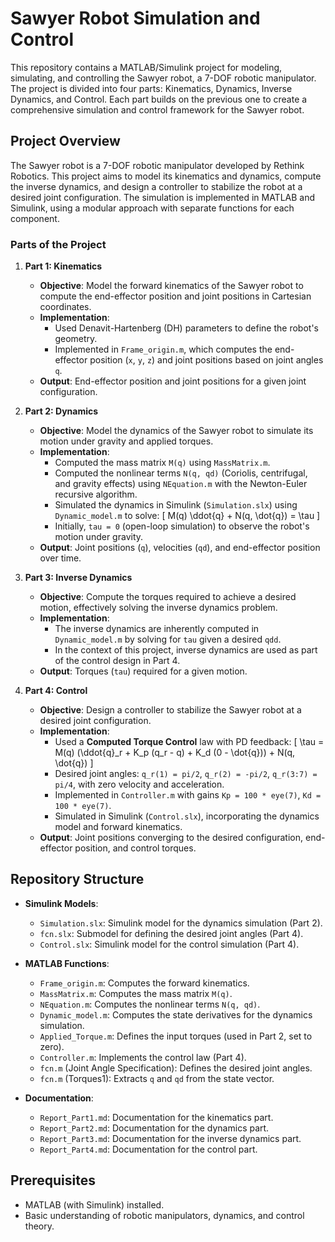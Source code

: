 # Sawyer Robot Simulation and Control

This repository contains a MATLAB/Simulink project for modeling, simulating, and controlling the Sawyer robot, a 7-DOF robotic manipulator. The project is divided into four parts: Kinematics, Dynamics, Inverse Dynamics, and Control. Each part builds on the previous one to create a comprehensive simulation and control framework for the Sawyer robot.

## Project Overview

The Sawyer robot is a 7-DOF robotic manipulator developed by Rethink Robotics. This project aims to model its kinematics and dynamics, compute the inverse dynamics, and design a controller to stabilize the robot at a desired joint configuration. The simulation is implemented in MATLAB and Simulink, using a modular approach with separate functions for each component.

### Parts of the Project

1. **Part 1: Kinematics**
   - **Objective**: Model the forward kinematics of the Sawyer robot to compute the end-effector position and joint positions in Cartesian coordinates.
   - **Implementation**:
     - Used Denavit-Hartenberg (DH) parameters to define the robot's geometry.
     - Implemented in `Frame_origin.m`, which computes the end-effector position (`x`, `y`, `z`) and joint positions based on joint angles `q`.
   - **Output**: End-effector position and joint positions for a given joint configuration.

2. **Part 2: Dynamics**
   - **Objective**: Model the dynamics of the Sawyer robot to simulate its motion under gravity and applied torques.
   - **Implementation**:
     - Computed the mass matrix `M(q)` using `MassMatrix.m`.
     - Computed the nonlinear terms `N(q, qd)` (Coriolis, centrifugal, and gravity effects) using `NEquation.m` with the Newton-Euler recursive algorithm.
     - Simulated the dynamics in Simulink (`Simulation.slx`) using `Dynamic_model.m` to solve:
       \[
       M(q) \ddot{q} + N(q, \dot{q}) = \tau
       \]
     - Initially, `tau = 0` (open-loop simulation) to observe the robot's motion under gravity.
   - **Output**: Joint positions (`q`), velocities (`qd`), and end-effector position over time.

3. **Part 3: Inverse Dynamics**
   - **Objective**: Compute the torques required to achieve a desired motion, effectively solving the inverse dynamics problem.
   - **Implementation**:
     - The inverse dynamics are inherently computed in `Dynamic_model.m` by solving for `tau` given a desired `qdd`.
     - In the context of this project, inverse dynamics are used as part of the control design in Part 4.
   - **Output**: Torques (`tau`) required for a given motion.

4. **Part 4: Control**
   - **Objective**: Design a controller to stabilize the Sawyer robot at a desired joint configuration.
   - **Implementation**:
     - Used a **Computed Torque Control** law with PD feedback:
       \[
       \tau = M(q) (\ddot{q}_r + K_p (q_r - q) + K_d (0 - \dot{q})) + N(q, \dot{q})
       \]
     - Desired joint angles: `q_r(1) = pi/2`, `q_r(2) = -pi/2`, `q_r(3:7) = pi/4`, with zero velocity and acceleration.
     - Implemented in `Controller.m` with gains `Kp = 100 * eye(7)`, `Kd = 100 * eye(7)`.
     - Simulated in Simulink (`Control.slx`), incorporating the dynamics model and forward kinematics.
   - **Output**: Joint positions converging to the desired configuration, end-effector position, and control torques.

## Repository Structure

- **Simulink Models**:
  - `Simulation.slx`: Simulink model for the dynamics simulation (Part 2).
  - `fcn.slx`: Submodel for defining the desired joint angles (Part 4).
  - `Control.slx`: Simulink model for the control simulation (Part 4).

- **MATLAB Functions**:
  - `Frame_origin.m`: Computes the forward kinematics.
  - `MassMatrix.m`: Computes the mass matrix `M(q)`.
  - `NEquation.m`: Computes the nonlinear terms `N(q, qd)`.
  - `Dynamic_model.m`: Computes the state derivatives for the dynamics simulation.
  - `Applied_Torque.m`: Defines the input torques (used in Part 2, set to zero).
  - `Controller.m`: Implements the control law (Part 4).
  - `fcn.m` (Joint Angle Specification): Defines the desired joint angles.
  - `fcn.m` (Torques1): Extracts `q` and `qd` from the state vector.

- **Documentation**:
  - `Report_Part1.md`: Documentation for the kinematics part.
  - `Report_Part2.md`: Documentation for the dynamics part.
  - `Report_Part3.md`: Documentation for the inverse dynamics part.
  - `Report_Part4.md`: Documentation for the control part.

## Prerequisites

- MATLAB (with Simulink) installed.
- Basic understanding of robotic manipulators, dynamics, and control theory.
